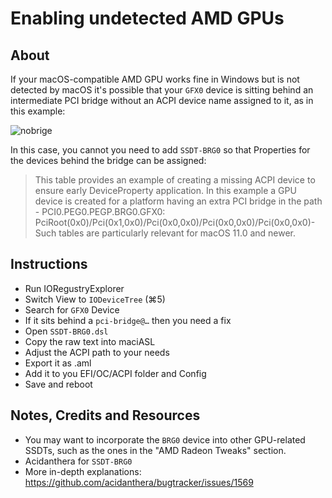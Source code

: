 # Enabling undetected AMD GPUs

## About

If your macOS-compatible AMD GPU works fine in Windows but is not detected by macOS it's possible that your `GFX0` device is sitting behind an intermediate PCI bridge without an ACPI device name assigned to it, as in this example:

![nobrige](https://user-images.githubusercontent.com/76865553/198371664-91262db3-3583-4825-8a63-cbac2f120b77.png)

In this case, you cannot you need to add `SSDT-BRG0` so that Properties for the devices behind the bridge can be assigned:  

> This table provides an example of creating a missing ACPI device to ensure early DeviceProperty application. In this example a GPU device is created for a platform having an extra PCI bridge in the path - PCI0.PEG0.PEGP.BRG0.GFX0: PciRoot(0x0)/Pci(0x1,0x0)/Pci(0x0,0x0)/Pci(0x0,0x0)/Pci(0x0,0x0)- Such tables are particularly relevant for macOS 11.0 and newer.

## Instructions
- Run IORegustryExplorer
- Switch View to `IODeviceTree` (⌘5)
- Search for `GFX0` Device
- If it sits behind a `pci-bridge@…` then you need a fix
- Open `SSDT-BRG0.dsl`
- Copy the raw text into maciASL
- Adjust the ACPI path to your needs
- Export it as .aml
- Add it to you EFI/OC/ACPI folder and Config
- Save and reboot

## Notes, Credits and Resources
- You may want to incorporate the `BRG0` device into other GPU-related SSDTs, such as the ones in the "AMD Radeon Tweaks" section.
- Acidanthera for `SSDT-BRG0`
- More in-depth explanations: https://github.com/acidanthera/bugtracker/issues/1569 
